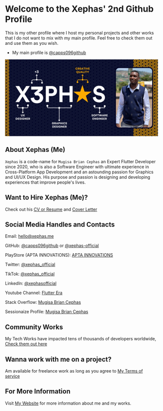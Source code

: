 # Welcome to the Xephas' 2nd Github Profile

This is my other profile where I host my personal projects and other works that I do not want to mix with my main profile. Feel free to check them out and use them as you wish.

- My main profile is [@capps096github](https://github.com/capps096github)

![Xephas Cover Image](https://raw.githubusercontent.com/capps096github/capps096github/refs/heads/main/images/cover.webp)

## About Xephas (Me)

`Xephas` is a code-name for `Mugisa Brian Cephas` an Expert Flutter Developer since 2020, who is also a Software Engineer with ultimate experience in Cross-Platform App Development and an astounding passion for Graphics and UI/UX Design. His purpose and passion is designing and developing experiences that improve people's lives.

## Want to Hire Xephas (Me)?

Check out his [CV or Resume](https://xephas.me/cv) and [Cover Letter](https://xephas.me/hire-me)

## Social Media Handles and Contacts

Email: [hello@xephas.me](mailto:hello@xephas.me)

GitHub: [@capps096github](https://github.com/capps096github) or [@xephas-official](https://github.com/xephas-official)

PlayStore (APTA INNOVATIONS): [APTA INNOVATIONS](https://play.google.com/store/apps/dev?id=8238184494150117614)

Twitter: [@xephas_official](https://x.com/xephas_official)

TikTok: [@xephas_official](https://x.com/xephas_official)

LinkedIn: [@xephasofficial](https://www.linkedin.com/in/xephasofficial)

Youtube Channel: [Flutter Era](https://www.youtube.com/@flutter_era)

Stack Overflow: [Mugisa Brian Cephas](https://stackoverflow.com/users/19142356/mugisa-brian-cephas)

Sessionaize Profile: [Mugisa Brian Cephas](https://sessionize.com/xephas-official/)

## Community Works

My Tech Works have impacted tens of thousands of developers worldwide, [Check them out here](https://xephas.me/community)

## Wanna work with me on a project?

Am available for freelance work as long as you agree to [My Terms of service](https://xephas.me/terms)

## For More Information

Visit [My Website](https://xephas.me) for more information about me and my works.
